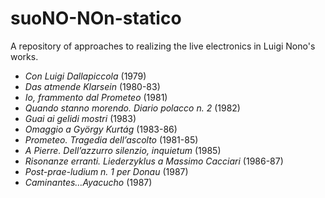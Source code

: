 # suoNO-NOn-statico
A repository of approaches to realizing the live electronics in Luigi Nono's works.

* _Con Luigi Dallapiccola_ (1979)
* _Das atmende Klarsein_ (1980-83)
* _Io, frammento dal Prometeo_ (1981)
* _Quando stanno morendo. Diario polacco n. 2_ (1982)
* _Guai ai gelidi mostri_ (1983)
* _Omaggio a György Kurtág_ (1983-86)
* _Prometeo. Tragedia dell’ascolto_ (1981-85)
* _A Pierre. Dell’azzurro silenzio, inquietum_ (1985)
* _Risonanze erranti. Liederzyklus a Massimo Cacciari_ (1986-87)
* _Post-prae-ludium n. 1 per Donau_ (1987)
* _Caminantes…Ayacucho_ (1987)
